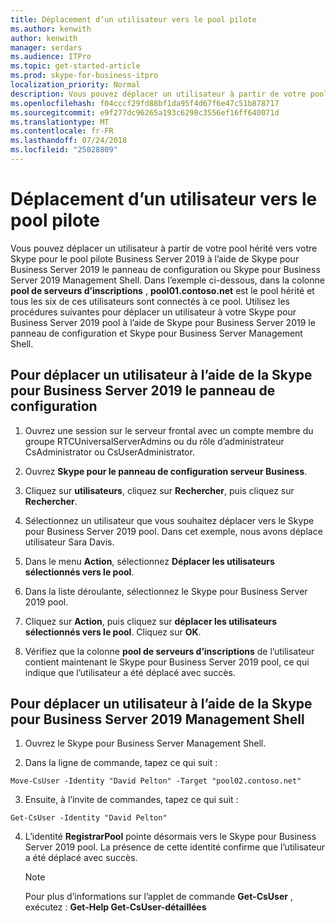 ```yaml
---
title: Déplacement d’un utilisateur vers le pool pilote
ms.author: kenwith
author: kenwith
manager: serdars
ms.audience: ITPro
ms.topic: get-started-article
ms.prod: skype-for-business-itpro
localization_priority: Normal
description: Vous pouvez déplacer un utilisateur à partir de votre pool hérité vers votre Skype pour le pool pilote Business Server 2019 à l’aide de Skype pour Business Server 2019 le panneau de configuration ou Skype pour Business Server 2019 Management Shell. Dans l’exemple ci-dessous, dans la colonne pool de serveurs d’inscriptions, pool01.contoso.net est le pool hérité et tous les six de ces utilisateurs sont connectés à ce pool. Utilisez les procédures suivantes pour déplacer un utilisateur à votre Skype pour Business Server 2019 pool à l’aide de Skype pour Business Server 2019 le panneau de configuration et Skype pour Business Server Management Shell.
ms.openlocfilehash: f04cccf29fd88bf1da95f4d67f6e47c51b878717
ms.sourcegitcommit: e9f277dc96265a193c6298c3556ef16ff640071d
ms.translationtype: MT
ms.contentlocale: fr-FR
ms.lasthandoff: 07/24/2018
ms.locfileid: "25028809"
---
```

# <a name="move-a-single-user-to-the-pilot-pool"></a>Déplacement d’un utilisateur vers le pool pilote

Vous pouvez déplacer un utilisateur à partir de votre pool hérité vers votre Skype pour le pool pilote Business Server 2019 à l’aide de Skype pour Business Server 2019 le panneau de configuration ou Skype pour Business Server 2019 Management Shell. Dans l’exemple ci-dessous, dans la colonne **pool de serveurs d’inscriptions** , **pool01.contoso.net** est le pool hérité et tous les six de ces utilisateurs sont connectés à ce pool. Utilisez les procédures suivantes pour déplacer un utilisateur à votre Skype pour Business Server 2019 pool à l’aide de Skype pour Business Server 2019 le panneau de configuration et Skype pour Business Server Management Shell. 
  
## <a name="to-move-a-user-by-using-the-skype-for-business-server-2019-control-panel"></a>Pour déplacer un utilisateur à l’aide de la Skype pour Business Server 2019 le panneau de configuration
  
1. Ouvrez une session sur le serveur frontal avec un compte membre du groupe RTCUniversalServerAdmins ou du rôle d’administrateur CsAdministrator ou CsUserAdministrator.
    
2. Ouvrez **Skype pour le panneau de configuration serveur Business**.
    
3. Cliquez sur **utilisateurs**, cliquez sur **Rechercher**, puis cliquez sur **Rechercher**.
    
4. Sélectionnez un utilisateur que vous souhaitez déplacer vers le Skype pour Business Server 2019 pool. Dans cet exemple, nous avons déplace utilisateur Sara Davis.
    
5. Dans le menu **Action**, sélectionnez **Déplacer les utilisateurs sélectionnés vers le pool**.
    
6. Dans la liste déroulante, sélectionnez le Skype pour Business Server 2019 pool.
    
7. Cliquez sur **Action**, puis cliquez sur **déplacer les utilisateurs sélectionnés vers le pool**. Cliquez sur **OK**.
  
8. Vérifiez que la colonne **pool de serveurs d’inscriptions** de l’utilisateur contient maintenant le Skype pour Business Server 2019 pool, ce qui indique que l’utilisateur a été déplacé avec succès. 
    
## <a name="to-move-a-user-by-using-the-skype-for-business-server-2019-management-shell"></a>Pour déplacer un utilisateur à l’aide de la Skype pour Business Server 2019 Management Shell

1. Ouvrez le Skype pour Business Server Management Shell.
    
2. Dans la ligne de commande, tapez ce qui suit : 
    
  ```
  Move-CsUser -Identity "David Pelton" -Target "pool02.contoso.net"
  ```

3. Ensuite, à l’invite de commandes, tapez ce qui suit : 
    
  ```
  Get-CsUser -Identity "David Pelton"
  ```

4. L’identité **RegistrarPool** pointe désormais vers le Skype pour Business Server 2019 pool. La présence de cette identité confirme que l’utilisateur a été déplacé avec succès. 

    > [!NOTE]
    > Pour plus d’informations sur l’applet de commande **Get-CsUser** , exécutez : **Get-Help Get-CsUser-détaillées**
  

